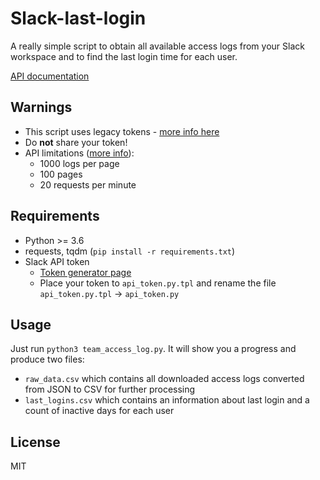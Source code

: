 # Slack-last-login

A really simple script to obtain all available access logs from your Slack workspace and to find the last login time for each user.

[API documentation](https://api.slack.com/methods/team.accessLogs)

## Warnings

* This script uses legacy tokens - [more info here](https://api.slack.com/custom-integrations/legacy-tokens)
* Do **not** share your token!
* API limitations ([more info](https://api.slack.com/methods/team.accessLogs)):
  * 1000 logs per page
  * 100 pages
  * 20 requests per minute

## Requirements

* Python >= 3.6
* requests, tqdm (`pip install -r requirements.txt`)
* Slack API token
  * [Token generator page](https://api.slack.com/custom-integrations/legacy-tokens)
  * Place your token to `api_token.py.tpl` and rename the file `api_token.py.tpl` → `api_token.py`

## Usage

Just run `python3 team_access_log.py`. It will show you a progress and produce two files:

* `raw_data.csv` which contains all downloaded access logs converted from JSON to CSV for further processing
* `last_logins.csv` which contains an information about last login and a count of inactive days for each user

## License

MIT
